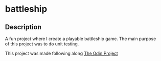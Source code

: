 # battleship

## Description
A fun project where I create a playable battleship game. The main purpose of this project was to do unit testing.

This project was made following along [The Odin Project](https://www.theodinproject.com/lessons/node-path-javascript-battleship)